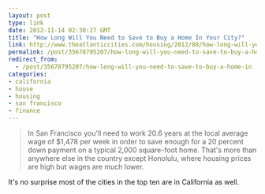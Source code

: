 ```yaml
---
layout: post
type: link
date: 2012-11-14 02:30:27 GMT
title: "How Long Will You Need to Save to Buy a Home In Your City?"
link: http://www.theatlanticcities.com/housing/2012/08/how-long-will-you-need-save-buy-home-your-city/3085/
permalink: /post/35678795207/how-long-will-you-need-to-save-to-buy-a-home-in
redirect_from: 
  - /post/35678795207/how-long-will-you-need-to-save-to-buy-a-home-in
categories:
- california
- house
- housing
- san francisco
- finance
---
```

<blockquote>In San Francisco you'll need to work 20.6 years at the local average wage of $1,478 per week in order to save enough for a 20 percent down payment on a typical 2,000 square-foot home. That's more than anywhere else in the country except Honolulu, where housing prices are high but wages are much lower.</blockquote>
<p>It's no surprise most of the cities in the top ten are in California as well.</p>